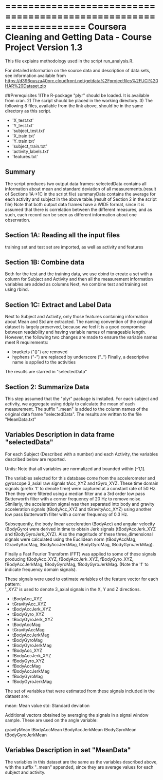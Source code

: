 ==================================================================
Coursera Cleaning and Getting Data - Course Project
Version 1.3
==================================================================

This file explains methodology used in the script run_analysis.R.

For detailed information on the source data and description of data sets, see information available from https://d396qusza40orc.cloudfront.net/getdata%2Fprojectfiles%2FUCI%20HAR%20Dataset.zip

##Prerequisites
1)The R-package "plyr" should be loaded. It is available from cran.
2) The script should be placed in the working directory.
3) The following 8 files, available from the link above, should be in the same directory as this script.
* 'X_test.txt'
* 'Y_test.txt'
* 'subject_test.txt'
* 'X_train.txt'
* 'Y_train.txt'
* 'subject_train.txt'
* 'activity_labels.txt'
* 'features.txt'

## Summary
The script produces two output data frames:
selectedData contains all information about mean and standard deviation of all measurements.(result of Sections 1A->1C in the script file)
summaryData contains the average for each activity and subject in the above table.(result of Section 2 in the script file)
Note that both output data frames have a WIDE format, since it is assumed that there is correlation between the different measures, and as such, each record can be seen as different information about one observation.

## Section 1A: Reading all the input files
training set and test set are imported, as well as activity and features

## Section 1B: Combine data
Both for the test and the training data, we use cbind to create a set with a column for Subject and Activity and then all the measurement information variables are added as columns
Next, we combine test and training set using rbind.

## Section 1C: Extract and Label Data
Next to Subject and Activity, only those features containing information about Mean and Std are extracted.
The naming convention of the original dataset is largely preserved, because we feel it is a good compromise between readability and having variable names of manageable length. However, the following two changes are made to ensure the variable names meet R requirements:
- brackets ("()") are removed
- hyphens ("-") are replaced by underscore ("_")
Finally, a descriptive name is applied to the activities

The results are starred in "selectedData"

## Section 2: Summarize Data
This step assumed that the "plyr" package is installed.
For each subject and activity, we aggregate using ddply to calculate the mean of each measurement. 
The suffix "_mean" is added to the column names of the original data frame "selectedData".
The results are written to the file "MeanData.txt"

## Variables Description in data frame "selectedData"

For each Subject (Described with a number) and each Activity, the variables described below are reported.

Units: Note that all variables are normalized and bounded within [-1,1].

The variables selected for this database come from the accelerometer and gyroscope 3_axial raw signals tAcc_XYZ and tGyro_XYZ. These time domain signals (prefix 't' to denote time) were captured at a constant rate of 50 Hz. Then they were filtered using a median filter and a 3rd order low pass Butterworth filter with a corner frequency of 20 Hz to remove noise. Similarly, the acceleration signal was then separated into body and gravity acceleration signals (tBodyAcc_XYZ and tGravityAcc_XYZ) using another low pass Butterworth filter with a corner frequency of 0.3 Hz. 

Subsequently, the body linear acceleration (BodyAcc) and angular velocity (BodyGyro) were derived in time to obtain Jerk signals (tBodyAccJerk_XYZ and tBodyGyroJerk_XYZ). Also the magnitude of these three_dimensional signals were calculated using the Euclidean norm (tBodyAccMag, tGravityAccMag, tBodyAccJerkMag, tBodyGyroMag, tBodyGyroJerkMag). 

Finally a Fast Fourier Transform (FFT) was applied to some of these signals producing fBodyAcc_XYZ, fBodyAccJerk_XYZ, fBodyGyro_XYZ, fBodyAccJerkMag, fBodyGyroMag, fBodyGyroJerkMag. (Note the 'f' to indicate frequency domain signals). 

These signals were used to estimate variables of the feature vector for each pattern:  
'_XYZ' is used to denote 3_axial signals in the X, Y and Z directions.

* tBodyAcc_XYZ
* tGravityAcc_XYZ
* tBodyAccJerk_XYZ
* tBodyGyro_XYZ
* tBodyGyroJerk_XYZ
* tBodyAccMag
* tGravityAccMag
* tBodyAccJerkMag
* tBodyGyroMag
* tBodyGyroJerkMag
* fBodyAcc_XYZ
* fBodyAccJerk_XYZ
* fBodyGyro_XYZ
* fBodyAccMag
* fBodyAccJerkMag
* fBodyGyroMag
* fBodyGyroJerkMag

The set of variables that were estimated from these signals included in the dataset are: 

mean: Mean value
std: Standard deviation

Additional vectors obtained by averaging the signals in a signal window sample. These are used on the angle variable:

gravityMean
tBodyAccMean
tBodyAccJerkMean
tBodyGyroMean
tBodyGyroJerkMean

## Variables Description in set "MeanData"
The variables in this dataset are the same as the variables described above, with the suffix "_mean" appended, since they are average values for each subject and activity.